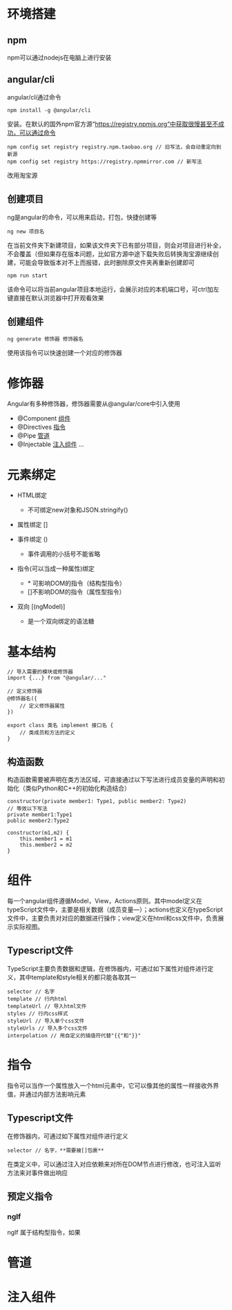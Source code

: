 # 环境搭建
## npm
npm可以通过nodejs在电脑上进行安装
## angular/cli
angular/cli通过命令

    npm install -g @angular/cli
安装。在默认的国外npm官方源“https://registry.npmjs.org”中获取很慢甚至不成功，可以通过命令

    npm config set registry registry.npm.taobao.org // 旧写法，会自动重定向到新源
    npm config set registry https://registry.npmmirror.com // 新写法
改用淘宝源
## 创建项目
ng是angular的命令，可以用来启动，打包，快捷创建等

    ng new 项目名
在当前文件夹下新建项目，如果该文件夹下已有部分项目，则会对项目进行补全，不会覆盖（但如果存在版本问题，比如官方源中途下载失败后转换淘宝源继续创建，可能会导致版本对不上而报错，此时删除原文件夹再重新创建即可

    npm run start
该命令可以将当前angular项目本地运行，会展示对应的本机端口号，可ctrl加左键直接在默认浏览器中打开观看效果
## 创建组件
    ng generate 修饰器 修饰器名
使用该指令可以快速创建一个对应的修饰器


# 修饰器
Angular有多种修饰器，修饰器需要从@angular/core中引入使用
* @Component [组件](#组件)
* @Directives [指令](#指令)
* @Pipe [管道](#管道)
* @Injectable [注入组件](#注入组件)
...

# 元素绑定
* HTML绑定
    * 不可绑定new对象和JSON.stringify()

* 属性绑定
[]
* 事件绑定 
()
    * 事件调用的小括号不能省略
* 指令(可以当成一种属性)绑定
    * \* 可影响DOM的指令（结构型指令） 
    * []不影响DOM的指令（属性型指令）
* 双向
[(ngModel)]
    * 是一个双向绑定的语法糖

# 基本结构
    // 导入需要的模块或修饰器
    import {...} from "@angular/..."

    // 定义修饰器
    @修饰器名({
        // 定义修饰器属性
    })

    export class 类名 implement 接口名 {
        // 类成员和方法的定义
    }


## 构造函数
构造函数需要被声明在类方法区域，可直接通过以下写法进行成员变量的声明和初始化（类似Python和C++的初始化构造结合）

    constructor(private member1: Type1, public member2: Type2)
    // 等效以下写法
    private member1:Type1
    public member2:Type2

    constructor(m1,m2) {
        this.member1 = m1
        this.member2 = m2
    }


# 组件
每一个angular组件遵循Model，View，Actions原则。其中model定义在typeScript文件中，主要是相关数据（成员变量—）；actions也定义在typeScript文件中，主要负责对对应的数据进行操作；view定义在html和css文件中，负责展示实际视图。
## Typescript文件
TypeScript主要负责数据和逻辑，在修饰器内，可通过如下属性对组件进行定义，其中template和style相关的都只能各取其一

    selector // 名字
    template // 行内html
    templateUrl // 导入html文件
    styles // 行内css样式
    styleUrl // 导入单个css文件
    styleUrls // 导入多个css文件
    interpolation // 用自定义的插值符代替"{{"和"}}"

# 指令
指令可以当作一个属性放入一个html元素中，它可以像其他的属性一样接收外界值，并通过内部方法影响元素
## Typescript文件
在修饰器内，可通过如下属性对组件进行定义

    selector // 名字，**需要被[]包裹**
在类定义中，可以通过注入对应依赖来对所在DOM节点进行修改，也可注入监听方法来对事件做出响应

## 预定义指令
### ngIf
ngIf 属于结构型指令，如果

# 管道

# 注入组件

